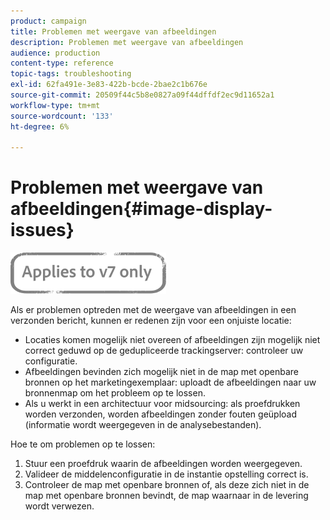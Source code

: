```yaml
---
product: campaign
title: Problemen met weergave van afbeeldingen
description: Problemen met weergave van afbeeldingen
audience: production
content-type: reference
topic-tags: troubleshooting
exl-id: 62fa491e-3e83-422b-bcde-2bae2c1b676e
source-git-commit: 20509f44c5b8e0827a09f44dffdf2ec9d11652a1
workflow-type: tm+mt
source-wordcount: '133'
ht-degree: 6%

---
```


# Problemen met weergave van afbeeldingen{#image-display-issues}

![](../../assets/v7-only.svg)

Als er problemen optreden met de weergave van afbeeldingen in een verzonden bericht, kunnen er redenen zijn voor een onjuiste locatie:

* Locaties komen mogelijk niet overeen of afbeeldingen zijn mogelijk niet correct geduwd op de gedupliceerde trackingserver: controleer uw configuratie.
* Afbeeldingen bevinden zich mogelijk niet in de map met openbare bronnen op het marketingexemplaar: uploadt de afbeeldingen naar uw bronnenmap om het probleem op te lossen.
* Als u werkt in een architectuur voor midsourcing: als proefdrukken worden verzonden, worden afbeeldingen zonder fouten geüpload (informatie wordt weergegeven in de analysebestanden).

Hoe te om problemen op te lossen:

1. Stuur een proefdruk waarin de afbeeldingen worden weergegeven.
1. Valideer de middelenconfiguratie in de instantie opstelling correct is.
1. Controleer de map met openbare bronnen of, als deze zich niet in de map met openbare bronnen bevindt, de map waarnaar in de levering wordt verwezen.
